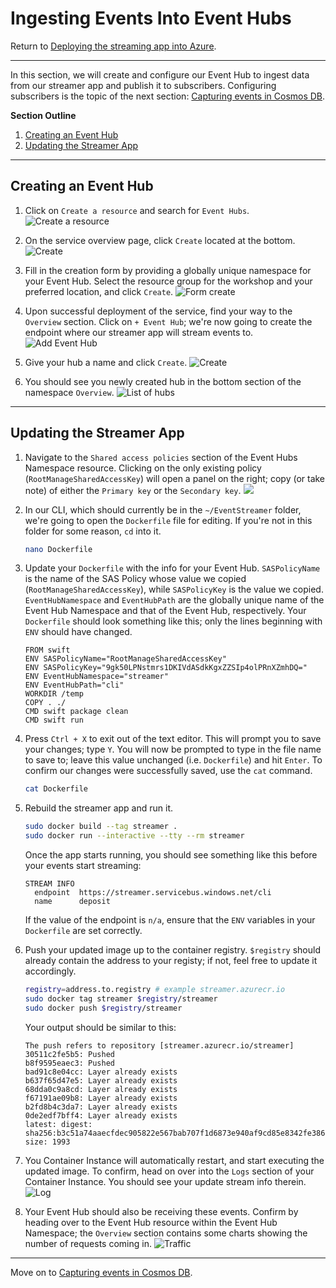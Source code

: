 # Ingesting Events Into Event Hubs
Return to [Deploying the streaming app into Azure](ACI.md).



---



In this section, we will create and configure our Event Hub to ingest data from our streamer app and publish it to subscribers. Configuring subscribers is the topic of the next section: [Capturing events in Cosmos DB](LogicApps.md).

**Section Outline**
1. [Creating an Event Hub](#creating-an-event-hub)
1. [Updating the Streamer App](#updating-the-streamer-app)



---



## Creating an Event Hub

1. Click on `Create a resource` and search for `Event Hubs`.
  ![Create a resource](EventHubs/1.png)

1. On the service overview page, click `Create` located at the bottom.
  ![Create](EventHubs/2.png)

1. Fill in the creation form by providing a globally unique namespace for your Event Hub. Select the resource group for the workshop and your preferred location, and click `Create`.
  ![Form create](EventHubs/3.png)

1. Upon successful deployment of the service, find your way to the `Overview` section. Click on `+ Event Hub`; we're now going to create the endpoint where our streamer app will stream events to.
  ![Add Event Hub](EventHubs/4.png)

1. Give your hub a name and click `Create`.
  ![Create](EventHubs/5.png)

1. You should see you newly created hub in the bottom section of the namespace `Overview`.
  ![List of hubs](EventHubs/6.png)



---



## Updating the Streamer App

1. Navigate to the `Shared access policies` section of the Event Hubs Namespace resource. Clicking on the only existing policy (`RootManageSharedAccessKey`) will open a panel on the right; copy (or take note) of either the `Primary key` or the `Secondary key`.
    ![](EventHubs/7.png)

1. In our CLI, which should currently be in the `~/EventStreamer` folder, we're going to open the `Dockerfile` file for editing. If you're not in this folder for some reason, `cd` into it.
    ```sh
    nano Dockerfile
    ```

1. Update your `Dockerfile` with the info for your Event Hub. `SASPolicyName` is the name of the SAS Policy whose value we copied (`RootManageSharedAccessKey`), while `SASPolicyKey` is the value we copied. `EventHubNamespace` and `EventHubPath` are the globally unique name of the Event Hub Namespace and that of the Event Hub, respectively. Your `Dockerfile` should look something like this; only the lines beginning with `ENV` should have changed.
    ```
    FROM swift
    ENV SASPolicyName="RootManageSharedAccessKey"
    ENV SASPolicyKey="9gk50LPNstmrs1DKIVdASdkKgxZZSIp4olPRnXZmhDQ="
    ENV EventHubNamespace="streamer"
    ENV EventHubPath="cli"
    WORKDIR /temp
    COPY . ./
    CMD swift package clean
    CMD swift run
    ```

1. Press `Ctrl + X` to exit out of the text editor. This will prompt you to save your changes; type `Y`. You will now be prompted to type in the file name to save to; leave this value unchanged (i.e. `Dockerfile`) and hit `Enter`. To confirm our changes were successfully saved, use the `cat` command.
    ```sh
    cat Dockerfile
    ```

1. Rebuild the streamer app and run it.
    ```sh
    sudo docker build --tag streamer .
    sudo docker run --interactive --tty --rm streamer
    ```
    Once the app starts running, you should see something like this before your events start streaming:
    ```
    STREAM INFO
      endpoint	https://streamer.servicebus.windows.net/cli
      name		deposit
    ```
    If the value of the endpoint is `n/a`, ensure that the `ENV` variables in your `Dockerfile` are set correctly.

1. Push your updated image up to the container registry. `$registry` should already contain the address to your registy; if not, feel free to update it accordingly.
    ```sh
    registry=address.to.registry # example streamer.azurecr.io
    sudo docker tag streamer $registry/streamer
    sudo docker push $registry/streamer
    ```
    Your output should be similar to this:
    ```
    The push refers to repository [streamer.azurecr.io/streamer]
    30511c2fe5b5: Pushed
    b8f9595eaec3: Pushed
    bad91c8e04cc: Layer already exists
    b637f65d47e5: Layer already exists
    68dda0c9a8cd: Layer already exists
    f67191ae09b8: Layer already exists
    b2fd8b4c3da7: Layer already exists
    0de2edf7bff4: Layer already exists
    latest: digest: sha256:b3c51a74aaecfdec905822e567bab707f1d6873e940af9cd85e8342fe386867a size: 1993
    ```

1. You Container Instance will automatically restart, and start executing the updated image. To confirm, head on over into the `Logs` section of your Container Instance. You should see your update stream info therein.
  ![Log](EventHubs/8.png)

1. Your Event Hub should also be receiving these events. Confirm by heading over to the Event Hub resource within the Event Hub Namespace; the `Overview` section contains some charts showing the number of requests coming in.
  ![Traffic](EventHubs/9.png)

---



Move on to [Capturing events in Cosmos DB](LogicApps.md).
